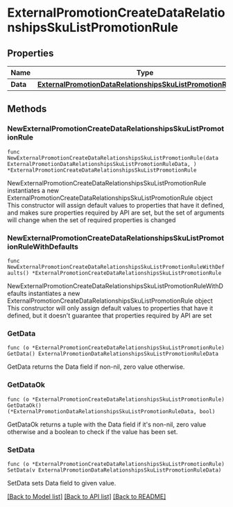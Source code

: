 # ExternalPromotionCreateDataRelationshipsSkuListPromotionRule

## Properties

Name | Type | Description | Notes
------------ | ------------- | ------------- | -------------
**Data** | [**ExternalPromotionDataRelationshipsSkuListPromotionRuleData**](ExternalPromotionDataRelationshipsSkuListPromotionRuleData.md) |  | 

## Methods

### NewExternalPromotionCreateDataRelationshipsSkuListPromotionRule

`func NewExternalPromotionCreateDataRelationshipsSkuListPromotionRule(data ExternalPromotionDataRelationshipsSkuListPromotionRuleData, ) *ExternalPromotionCreateDataRelationshipsSkuListPromotionRule`

NewExternalPromotionCreateDataRelationshipsSkuListPromotionRule instantiates a new ExternalPromotionCreateDataRelationshipsSkuListPromotionRule object
This constructor will assign default values to properties that have it defined,
and makes sure properties required by API are set, but the set of arguments
will change when the set of required properties is changed

### NewExternalPromotionCreateDataRelationshipsSkuListPromotionRuleWithDefaults

`func NewExternalPromotionCreateDataRelationshipsSkuListPromotionRuleWithDefaults() *ExternalPromotionCreateDataRelationshipsSkuListPromotionRule`

NewExternalPromotionCreateDataRelationshipsSkuListPromotionRuleWithDefaults instantiates a new ExternalPromotionCreateDataRelationshipsSkuListPromotionRule object
This constructor will only assign default values to properties that have it defined,
but it doesn't guarantee that properties required by API are set

### GetData

`func (o *ExternalPromotionCreateDataRelationshipsSkuListPromotionRule) GetData() ExternalPromotionDataRelationshipsSkuListPromotionRuleData`

GetData returns the Data field if non-nil, zero value otherwise.

### GetDataOk

`func (o *ExternalPromotionCreateDataRelationshipsSkuListPromotionRule) GetDataOk() (*ExternalPromotionDataRelationshipsSkuListPromotionRuleData, bool)`

GetDataOk returns a tuple with the Data field if it's non-nil, zero value otherwise
and a boolean to check if the value has been set.

### SetData

`func (o *ExternalPromotionCreateDataRelationshipsSkuListPromotionRule) SetData(v ExternalPromotionDataRelationshipsSkuListPromotionRuleData)`

SetData sets Data field to given value.



[[Back to Model list]](../README.md#documentation-for-models) [[Back to API list]](../README.md#documentation-for-api-endpoints) [[Back to README]](../README.md)


